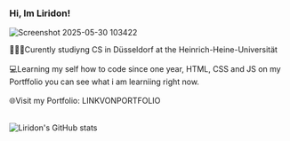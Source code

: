 ### Hi, Im Liridon!

![Screenshot 2025-05-30 103422](https://github.com/user-attachments/assets/f582b5ff-283f-4e9d-86ae-606d5ec88323) <br/>


🧑🏻‍🎓Curently studiyng CS in Düsseldorf at the Heinrich-Heine-Universität <br/> <br/>
💻Learning my self how to code since one year, HTML, CSS and JS on my Portffolio you can see what i am learniing right now. <br/> <br/>
🌐Visit my Portfolio: LINKVONPORTFOLIO <br/> <br/>

<!-- Github stats from https://github.com/anuraghazra/github-readme-stats -->
![Liridon's GitHub stats](https://github-readme-stats.vercel.app/api?username=NewToCoding26&show_icons=true&theme=gruvbox_light) <br/>



